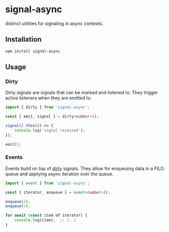 # signal-async

distinct utilities for signaling in async contexts.

## Installation

```bash
npm install signal-async
```

## Usage

### Dirty

Dirty signals are signals that can be marked and listened to.
They trigger active listeners when they are emitted to.

```typescript
import { dirty } from 'signal-async';

const { emit, signal } = dirty<number>();

signal().then(() => {
	console.log('signal received');
});

emit();
```

### Events

Events build on top of [dirty](#dirty) signals.
They allow for enqueuing data in a FILO queue and
applying async iteration over the queue.

```typescript
import { event } from 'signal-async';

const { iterator, enqueue } = event<number>();

enqueue(1);
enqueue(2);

for await (const item of iterator) {
	console.log(item);	// 1, 2
}
```
